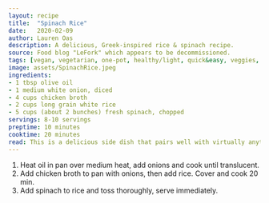 ```yaml
---
layout: recipe
title:  "Spinach Rice"
date:   2020-02-09
author: Lauren Oas
description: A delicious, Greek-inspired rice & spinach recipe.
source: Food blog "LeFork" which appears to be decommissioned.
tags: [vegan, vegetarian, one-pot, healthy/light, quick&easy, veggies, rice, gluten-free]
image: assets/SpinachRice.jpeg
ingredients:
- 1 tbsp olive oil
- 1 medium white onion, diced
- 4 cups chicken broth
- 2 cups long grain white rice
- 5 cups (about 2 bunches) fresh spinach, chopped
servings: 8-10 servings
preptime: 10 minutes
cooktime: 20 minutes
read: This is a delicious side dish that pairs well with virtually anything that rice pairs with. Occasionally I add extra spinach just to up the nutrient value of this recipe, but it's a jazz-ified rice dish that's really easy.
---
```

1. Heat oil in pan over medium heat, add onions and cook until translucent. 
2. Add chicken broth to pan with onions, then add rice. Cover and cook 20 min. 
3. Add spinach to rice and toss thoroughly, serve immediately.